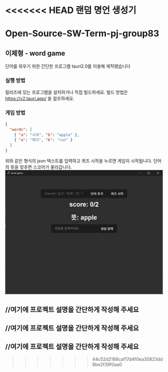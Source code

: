 <<<<<<< HEAD
랜덤 명언 생성기
=======
# Open-Source-SW-Term-pj-group83

## 이제형 - word game
단어를 외우기 위한 간단한 프로그램
tauri2.0를 이용해 제작됐습니다
### 실행 방법
릴리즈에 있는 프로그램을 설치하거나 직접 빌드하세요.
빌드 방법은 https://v2.tauri.app/ 을 참조하세요.
### 게임 방법
```json
{
  "words": [
    { "a": "사과", "b": "apple" },
    { "a": "뛰다", "b": "run" }
  ]
}
```
위와 같은 형식의 json 텍스트를 입력하고 퀴즈 시작을 누르면 게임이 시작됩니다.
단어의 뜻을 맞추면 스코어가 올라갑니다.
![](https://github.com/jehyung-g/Open-Source-SW-Term-pj-group83/blob/main/202434814%20%EC%9D%B4%EC%A0%9C%ED%98%95/word%20game/%EC%A0%9C%EB%AA%A9%20%EC%97%86%EC%9D%8C.jpg?raw=true)
## //여기에 프로젝트 설명을 간단하게 작성해 주세요
## //여기에 프로젝트 설명을 간단하게 작성해 주세요
## //여기에 프로젝트 설명을 간단하게 작성해 주세요
>>>>>>> 44c52d2188caf17d4f0ea30823dd8be2f39f0aa0
